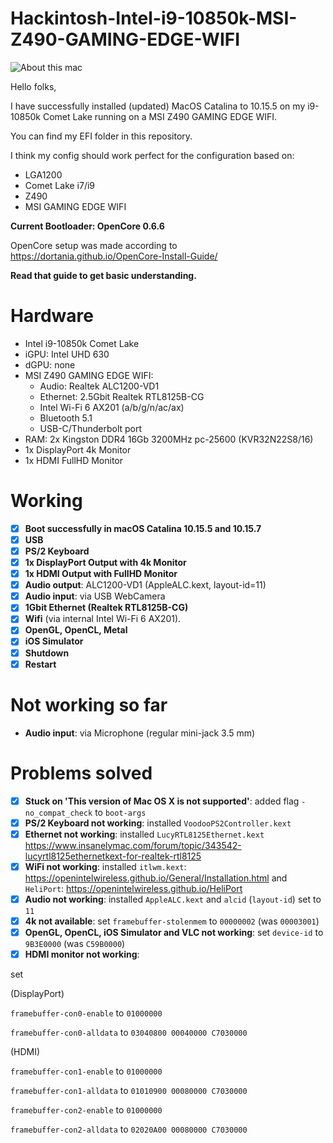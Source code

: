 # Hackintosh-Intel-i9-10850k-MSI-Z490-GAMING-EDGE-WIFI

![About this mac](Images/01.Catalina-10.15.7.png)

Hello folks,

I have successfully installed (updated) MacOS Catalina to 10.15.5 on my i9-10850k Comet Lake running on a MSI Z490 GAMING EDGE WIFI.

You can find my EFI folder in this repository.

I think my config should work perfect for the configuration based on:

- LGA1200
- Comet Lake i7/i9
- Z490
- MSI GAMING EDGE WIFI

**Current Bootloader: OpenCore 0.6.6**

OpenCore setup was made according to
https://dortania.github.io/OpenCore-Install-Guide/

**Read that guide to get basic understanding.**

# Hardware
- Intel i9-10850k Comet Lake
- iGPU: Intel UHD 630
- dGPU: none
- MSI Z490 GAMING EDGE WIFI:
	- Audio: Realtek ALC1200-VD1
	- Ethernet: 2.5Gbit Realtek RTL8125B-CG
	- Intel Wi-Fi 6 AX201 (a/b/g/n/ac/ax)
	- Bluetooth 5.1
	- USB-C/Thunderbolt port
- RAM: 2x Kingston DDR4 16Gb 3200MHz pc-25600 (KVR32N22S8/16)
- 1x DisplayPort 4k Monitor
- 1x HDMI FullHD Monitor

# Working
- [x] **Boot successfully in macOS Catalina 10.15.5 and 10.15.7**
- [x] **USB**
- [x] **PS/2 Keyboard**
- [x] **1x DisplayPort Output with 4k Monitor**
- [x] **1x HDMI Output with FullHD Monitor**
- [x] **Audio output**: ALC1200-VD1 (AppleALC.kext, layout-id=11)
- [x] **Audio input**: via USB WebCamera
- [x] **1Gbit Ethernet (Realtek RTL8125B-CG)**
- [x] **Wifi** (via internal Intel Wi-Fi 6 AX201). 
- [x] **OpenGL, OpenCL, Metal**
- [x] **iOS Simulator**
- [x] **Shutdown**
- [x] **Restart**

# Not working so far
- **Audio input**: via Microphone (regular mini-jack 3.5 mm)

# Problems solved
- [x] **Stuck on 'This version of Mac OS X is not supported'**: added flag ```-no_compat_check``` to ```boot-args```
- [x] **PS/2 Keyboard not working**: installed ```VoodooPS2Controller.kext```
- [x] **Ethernet not working**: installed ```LucyRTL8125Ethernet.kext``` https://www.insanelymac.com/forum/topic/343542-lucyrtl8125ethernetkext-for-realtek-rtl8125
- [x] **WiFi not working**: installed ```itlwm.kext```: https://openintelwireless.github.io/General/Installation.html and ```HeliPort```: https://openintelwireless.github.io/HeliPort
- [x] **Audio not working**: installed ```AppleALC.kext``` and ```alcid``` (```layout-id```) set to ```11```
- [x] **4k not available**: set ```framebuffer-stolenmem``` to ```00000002``` (was ```00003001```)
- [x] **OpenGL, OpenCL, iOS Simulator and VLC not working**: set ```device-id``` to ```9B3E0000``` (was ```C59B0000```)
- [x] **HDMI monitor not working**: 

set 

(DisplayPort)

```framebuffer-con0-enable``` to ```01000000```

```framebuffer-con0-alldata``` to ```03040800 00040000 C7030000```

(HDMI)

```framebuffer-con1-enable``` to ```01000000```

```framebuffer-con1-alldata``` to ```01010900 00080000 C7030000```


```framebuffer-con2-enable``` to ```01000000```

```framebuffer-con2-alldata``` to ```02020A00 00080000 C7030000```

